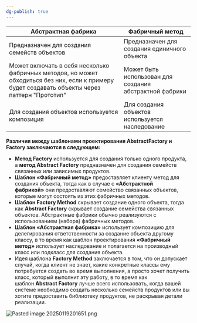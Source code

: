 ```yaml
---
dg-publish: true
---
```

| Абстрактная фабрика                                                                                                                             | Фабричный метод                                         |
| ----------------------------------------------------------------------------------------------------------------------------------------------- | ------------------------------------------------------- |
| Предназначен для создания семейств объектов                                                                                                     | Предназначен для создания единичного объекта            |
| Может включать в себя несколько фабричных методов, но может обходиться без них, если к примеру будет создавать объекты через паттерн "Прототип" | Может быть использован для создания абстрактной фабрики |
| Для создания объектов используется композиция                                                                                                   | Для создания объектов используется наследование         |



**Различия между шаблонами проектирования AbstractFactory и Factory заключаются в следующем:**

- **Метод Factory** используется для создания только одного продукта, а **метод Abstract Factory** предназначен для создания семейств связанных или зависимых продуктов.
- **Шаблон «Фабричный метод»** предоставляет клиенту метод для создания объекта, тогда как в случае с **«Абстрактной фабрикой»** они предоставляют семейство связанных объектов, которые могут состоять из этих фабричных методов.
- **Шаблон Factory Method** скрывает создание одного объекта, тогда как **Abstract Factory** скрывает создание семейства связанных объектов. Абстрактные фабрики обычно реализуются с использованием (набора) фабричных методов.
- **Шаблон «Абстрактная фабрика»** использует композицию для делегирования ответственности за создание объекта другому классу, в то время как шаблон проектирования **«Фабричный метод»** использует наследование и полагается на производный класс или подкласс для создания объекта.
- Идея шаблона **Factory Method** заключается в том, что он допускает случай, когда клиент не знает, какие конкретные классы ему потребуется создать во время выполнения, а просто хочет получить класс, который выполнит эту работу, в то время как шаблон **Abstract Factory** лучше всего использовать, когда вашей системе необходимо создать несколько семейств продуктов или вы хотите предоставить библиотеку продуктов, не раскрывая детали реализации.

![Pasted image 20250119201651.png](/img/user/Files/Image/Pasted%20image%2020250119201651.png)